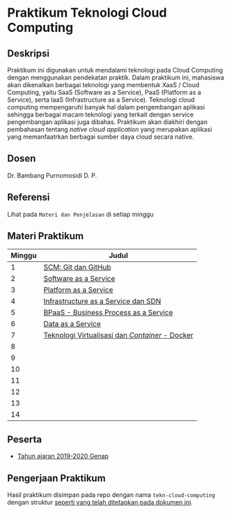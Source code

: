 # Praktikum Teknologi Cloud Computing

## Deskripsi

Praktikum ini digunakan untuk mendalami teknologi pada Cloud Computing dengan menggunakan pendekatan praktik. Dalam praktikum ini, mahasiswa akan dikenalkan berbagai teknologi yang membentuk XaaS / Cloud Computing, yaitu SaaS (Software as a Service), PaaS (Platform as a Service), serta IaaS (Infrastructure as a Service). Teknologi cloud computing mempengaruhi banyak hal dalam pengembangan aplikasi sehingga berbagai macam teknologi yang terkait dengan service pengembangan aplikasi juga dibahas. Praktikum akan diakhiri dengan pembahasan tentang *native cloud application* yang merupakan aplikasi yang memanfaatrkan berbagai sumber daya cloud secara native.

## Dosen

Dr. Bambang Purnomosidi D. P.

## Referensi

Lihat pada `Materi dan Penjelasan` di setiap minggu

## Materi Praktikum

| Minggu | Judul | 
| ------- | ------ |
| 1 | [SCM: Git dan GitHub](tcc/minggu-01.md) | 
| 2 | [Software as a Service](tcc/minggu-02.md) | 
| 3 | [Platform as a Service](tcc/minggu-03.md) | 
| 4 | [Infrastructure as a Service dan SDN](tcc/minggu-04.md) | 
| 5 | [BPaaS - Business Process as a Service](tcc/minggu-05.md) | 
| 6 | [Data as a Service](tcc/minggu-06.md) | 
| 7 | [Teknologi Virtualisasi dan *Container* - Docker](tcc/minggu-07.md) | 
| 8 | | 
| 9 | | 
| 10 | | 
| 11 | | 
| 12 | | 
| 13 | | 
| 14 | | 

## Peserta

* [Tahun ajaran 2019-2020 Genap](tcc-2019-2020-genap/)

## Pengerjaan Praktikum

Hasil praktikum disimpan pada repo dengan nama `tekn-cloud-computing` dengan struktur [seperti yang telah ditetapkan pada dokumen ini](struktur-direktori.md).

